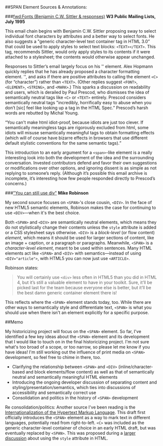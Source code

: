 ##SPAN Element Sources & Annotations:

###[fwd:Fonts (Benjamin C.W. Sittler & responses)](http://lists.w3.org/Archives/Public/www-style/1995Jul/thread.html#msg11)
**W3 Public Mailing Lists, July 1995**

This email chain begins with Benjamin C.W. Sittler proposing sway to select individual font characters by attributes and a better way to select fonts. He also suggests a "generic character-level text container tag in HTML 3.0” that could be used to apply styles to select text blocks: `<TEXT></TEXT>`. This tag, recommends Sittler, would only apply styles to its contents if it were attached to a stylesheet; the contents would otherwise appear unchanged.

Responses to Sittler’s email largely focus on his '<TEXT>' element. Alex Hopmann quickly replies that he has already proposed a character formatting element. '<C>', and asks if there are positive attributes to calling the element `<C>` (for “character”) rather than `<TEXT>`. (Other replies suggest `<FONT>`, `<ELEMENT>`, `<STRING>`, and `<MARK>`.) This sparks a discussion on readability and users, which is derailed by Paul Prescod, who dismisses the idea of semantically neutral tags like `<C>` or `<TEXT>` entirely. Prescod considers semantically neutral tags "incredibly,  horrifically easy to abuse when you don’t [sic] feel like looking up a tag in the HTML Spec.” Prescod’s harsh words are rebutted by Michal Young.

<q>You can't make html idiot-proof, because idiots are just too clever.  If semantically meaningless tags are rigorously excluded from html, some idiots will misuse semantically meaningful tags to obtain formatting effects (which will of course have bizarre effects in browsers that use different default stylistic conventions for the same semantic tags).</q>

This introduction to an early argument for a `<span>`-like element is a really interesting look into both the development of the idea and the surrounding conversation. Invested contributors defend and favor their own suggestions or modifications over other options, and ignoring dissent is as simple as not replying to someone’s reply. (Although it’s possible this email archive is incomplete, it’s interesting how few people responded directly to Prescod’s concerns.)

###["You can still use div"](http://html5doctor.com/you-can-still-use-div/)
**Mike Robinson**

My second source focuses on `<SPAN>`'s close cousin, `<DIV>`. In the face of new HTML5 semantic elements, Robinson makes the case for continuing to use `<DIV>`—when it's the best choice.

Both `<SPAN>` and `<DIV>` are semantically neutral elements, which means they do not stylistically change their contents unless the `style` attribute is added or a CSS stylesheet says otherwise. `<DIV>` is a _block-level_ (or flow content) _element_, which means it should be used for larger sections of content, like an image + caption, or a paragraph or paragraphs. Meanwhile, `<SPAN>` is a _character-level element_, meant to be used within sentences. Many HTML elements act like `<SPAN>` and `<DIV>` with semantics—instead of using `<DIV="article">`, with HTML5 you can now just use `<ARTICLE>`.

Robinson states:

> You will certainly use `<div>` less often in HTML5 than you did in HTML 4, but it’s still a valuable element to have in your toolkit. Sure, it’ll be picked last for the team because everyone else is better, but it’ll be the best damn generic container element there is!

This reflects where the `<SPAN>` element stands today, too. While there are other ways to semantically style and differentiate text, `<SPAN>` is what you should use when there isn't an element explicitly for a specific purpose.

##Memo

My historicizing project will focus on the `<SPAN>` element. So far, I've identified a few key ideas about the `<SPAN>` element and its development that I would like to touch on in the final historicizing project. I'm not sure what's too broad of a scope, or too narrow, so please let me know if you have ideas! I'm still working out the influence of print media on `<SPAN>` development, so feel free to chime in there, too.

- Clarifying the relationship between `<SPAN>` and `<DIV>` (inline/character-based and block elements/flow content) as well as that of semantically neutral and semantically meaningful HTML elements
- Introducing the ongoing developer discussion of separating content and styling/presentation/semantics, which ties into discussions of accessibility and semantically correct use
- Consolidation and politics in the history of `<SPAN>` development

Re consolidation/politics: Another source I've been reading is the [Internationalization of the Hypertext Markup Language](http://tools.ietf.org/html/draft-ietf-html-i18n-01). This draft first officially introduces the `<SPAN>` element as a way to mark text in different languages, potentially read from right-to-left. `<C>` was included as the generic character-level container of choice in an early HTML draft, but was eventually replaced by `<SPAN>`. This was proposed during a [larger discussion](http://lists.w3.org/Archives/Public/www-style/1995Dec/0039.html) about using the `style` attribute in HTML.



